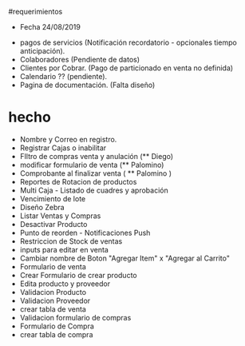 #requerimientos
<!-- - Generar codigos de Lote -->

* Fecha 24/08/2019
- pagos de servicios (Notificación recordatorio - opcionales tiempo anticipación).
- Colaboradores (Pendiente de datos)
- Clientes por Cobrar. (Pago de particionado en venta no definida)
- Calendario ?? (pendiente).
- Pagina de documentación. (Falta diseño)

# hecho
- Nombre y Correo en registro. 
- Registrar Cajas o inabilitar
- FIltro de compras venta y anulación (** Diego)
- modificar formulario de venta (** Palomino)
- Comprobante al finalizar venta ( ** Palomino )
- Reportes de Rotacion de productos
- Multi Caja - Listado de cuadres y aprobación
- Vencimiento de lote
- Diseño Zebra
- Listar Ventas y Compras
- Desactivar Producto
- Punto de reorden - Notificaciones Push
- Restriccion de Stock de ventas 
- inputs para editar en venta
- Cambiar nombre de Boton "Agregar Item" x "Agregar al Carrito"
- Formulario de venta
- Crear Formulario de crear producto
- Edita producto y proveedor
- Validacion Producto
- Validacion Proveedor
- crear tabla de venta
- Validacion formulario de compras
- Formulario de Compra
- crear tabla de compra